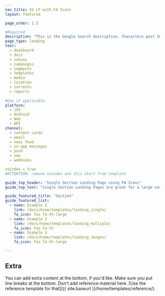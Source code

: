 ```yaml
---
nav_title: SS LP with FA Icons
layout: featured

page_order: 1.2

#Required
description: "This is the Google Search description. Characters past 160 get truncated, keep it brief." 
page_type: landing
tool:
  - dashboard
  - docs
  - canvas
  - campaigns
  - segments
  - templates
  - media
  - location 
  - currents
  - reports
  
#Use if applicable
platform: 
  - iOS
  - Android
  - Web
  - API
channel: 
  - content cards
  - email
  - news feed
  - in-app messages
  - push
  - sms
  - webhooks

noindex = true 
#ATTENTION: remove noindex and this alert from template

guide_top_header: "Single Section Landing Page using FA Icons"
guide_top_text: "Single Section Landing Pages are great for a large section with little or no division between the pages in the section. This particular template uses the 'featured' layout yaml parameter ('layout: featured'), which allows you to add extra information at the bottom of the page. If you need to extra sections, use the multi-section Landing Page page type using the 'dev_guide' layout yaml parameter."

guide_featured_title: "Section"
guide_featured_list:
  - name: Example 1
    link: /docs/home/templates/landing_single/
    fa_icon: fas fa-th-large
  - name: Example 2
    link: /docs/home/templates/landing_multiple/
    fa_icon: fas fa-th
  - name: Example 3
    link: /docs/home/templates/landing_images/
    fa_icon: fas fa-th-large

---
```


## Extra

You can add extra content at the bottom, if you'd like. Make sure you put line breaks at the bottom. Don't add reference material here. [Use the reference template for that]({{ site.baseurl }}/home/templates/reference/).

<br>

<br>
